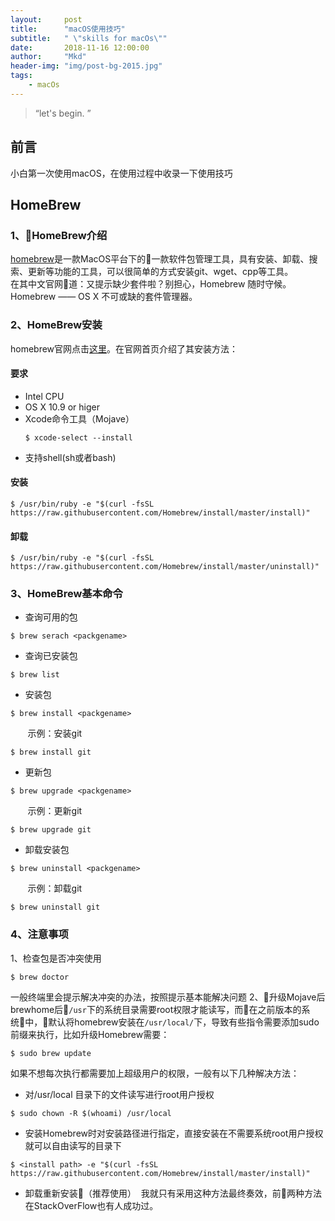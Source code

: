 ```yaml
---
layout:     post
title:      "macOS使用技巧"
subtitle:   " \"skills for macOs\""
date:       2018-11-16 12:00:00
author:     "Mkd"
header-img: "img/post-bg-2015.jpg"
tags:
    - macOs
---
```


> “let's begin. ”

## 前言  
小白第一次使用macOS，在使用过程中收录一下使用技巧  
## HomeBrew
### 1、HomeBrew介绍   
[homebrew](https://brew.sh/index_zh-cn)是一款MacOS平台下的一款软件包管理工具，具有安装、卸载、搜索、更新等功能的工具，可以很简单的方式安装git、wget、cpp等工具。  
在其中文官网道：又提示缺少套件啦？别担心，Homebrew 随时守候。Homebrew —— OS X 不可或缺的套件管理器。
### 2、HomeBrew安装
homebrew官网点击[这里](https://brew.sh/index_zh-cn)。在官网首页介绍了其安装方法： 
#### 要求
- Intel CPU
- OS X 10.9 or higer
- Xcode命令工具（Mojave）
    ```
    $ xcode-select --install
    ```
- 支持shell(sh或者bash)
#### 安装
```
$ /usr/bin/ruby -e "$(curl -fsSL https://raw.githubusercontent.com/Homebrew/install/master/install)" 
```
#### 卸载  
```
$ /usr/bin/ruby -e "$(curl -fsSL https://raw.githubusercontent.com/Homebrew/install/master/uninstall)"
```
### 3、HomeBrew基本命令
- 查询可用的包
```
$ brew serach <packgename>
```
- 查询已安装包
```
$ brew list
```
- 安装包
```
$ brew install <packgename>
```
&#160;&#160;&#160;&#160;&#160;&#160;&#160;示例：安装git
```
$ brew install git
```
- 更新包
```
$ brew upgrade <packgename>
```
&#160;&#160;&#160;&#160;&#160;&#160;&#160;示例：更新git
```
$ brew upgrade git
```
- 卸载安装包
```
$ brew uninstall <packgename>
```
&#160;&#160;&#160;&#160;&#160;&#160;&#160;示例：卸载git
```
$ brew uninstall git
```
### 4、注意事项  
1、检查包是否冲突使用
```
$ brew doctor
```
一般终端里会提示解决冲突的办法，按照提示基本能解决问题
2、升级Mojave后brewhome后```/usr```下的系统目录需要root权限才能读写，而在之前版本的系统中，默认将homebrew安装在```/usr/local/```下，导致有些指令需要添加sudo前缀来执行，比如升级Homebrew需要：
```
$ sudo brew update
```
如果不想每次执行都需要加上超级用户的权限，一般有以下几种解决方法：
- 对/usr/local 目录下的文件读写进行root用户授权
```
$ sudo chown -R $(whoami) /usr/local
```
- 安装Homebrew时对安装路径进行指定，直接安装在不需要系统root用户授权就可以自由读写的目录下
```
$ <install path> -e "$(curl -fsSL https://raw.githubusercontent.com/Homebrew/install/master/install)"
```
- 卸载重新安装（推荐使用）
&#160;我就只有采用这种方法最终奏效，前两种方法在StackOverFlow也有人成功过。
